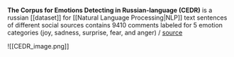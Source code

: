 **The Corpus for Emotions Detecting in Russian-language (CEDR)** is a russian [[dataset]] for [[Natural Language Processing|NLP]] text sentences of different social sources contains 9410 comments labeled for 5 emotion categories (joy, sadness, surprise, fear, and anger) / [source](https://huggingface.co/datasets/cedr)


![[CEDR_image.png]]
